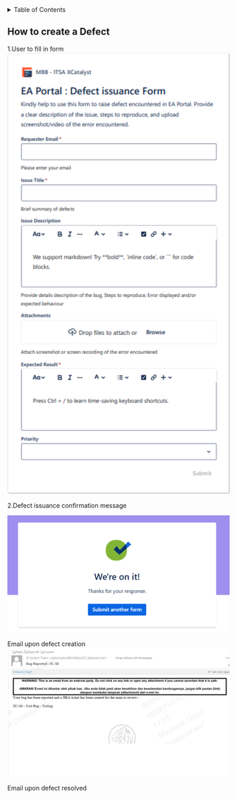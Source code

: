 

<!-- TABLE OF CONTENTS -->
<details>
  <summary>Table of Contents</summary>
  <ol>
  <ul>Defect
  <li>[How to create a Defect](#How%20to%20create%20a%20Defect)</li>
    <li>Defect creation in Jira</li>
    </ul>
    </ol>
</details>


## How to create a Defect

1.User to fill in form
![](assets/images/Jira/EA%20Defect%20Form.png)





2.Defect issuance confirmation message

![](assets/images/Jira/1.Submission%20Confirmation.png)


Email upon defect creation
![](assets/images/Jira/2.User%20receive%20email%20upon%20jira%20bug%20creation.png)

Email upon defect resolved




